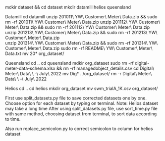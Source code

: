 
mdkir dataset && cd dataset
mkdir datamill helios queensland

Datamill
cd datamill
unzip 201011\ YW\ Customer\ Meter\ Data.zip && sudo rm -rf 201011\ YW\ Customer\ Meter\ Data.zip 
unzip 201112\ YW\ Customer\ Meter\ Data.zip && sudo rm -rf 201112\ YW\ Customer\ Meter\ Data.zip  
unzip 201213\ YW\ Customer\ Meter\ Data.zip && sudo rm -rf 201213\ YW\ Customer\ Meter\ Data.zip  
unzip 201314\ YW\ Customer\ Meter\ Data.zip && sudo rm -rf 201314\ YW\ Customer\ Meter\ Data.zip 
sudo rm -rf README\ YW\ Customer\ Meter\ Data.txt
mv 20* org_dataset/

Queensland
cd ..
cd queensland
mdkir org_dataset
sudo rm -rf digital-meter-data-schema.xlsx && rm -rf managedobject_details.csv 
cd Digital\ Meter\ Data\ \ -\ July\ 2022 
mv Dig* ../org_dataset/
rm -r Digital\ Meter\ Data\ \ -\ July\ 2022

Helios
cd ..
cd helios
mkdir org_dataset
mv swm_trialA_1K.csv org_dataset/

First use split_datasets.py file to save corrected datasets one by one. Choose option for each dataset by typing on terminal.
Note: Helios dataset may take a long time
After using split_datasets.py file, use sort_time.py file with same method, choosing dataset from terminal, to sort data according to time.

Also run replace_semicolon.py to correct semicolon to column for helios dataset

